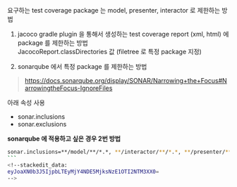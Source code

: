 



요구하는 test coverage package 는 model, presenter, interactor 로 제한하는 방법

1. jacoco gradle plugin 을 통해서 생성하는 test coverage report (xml, html) 에 package 를 제한하는 방법  
JacocoReport.classDirectories 값 (filetree 로 특정 package 지정)

2. sonarqube 에서 특정 package 를 제한하는 방법  
>https://docs.sonarqube.org/display/SONAR/Narrowing+the+Focus#NarrowingtheFocus-IgnoreFiles

아래 속성 사용
- sonar.inclusions  
- sonar.exclusions  


**sonarqube 에 적용하고 싶은 경우 2번 방법**
````bash
sonar.inclusions=**/model/**/*.*, **/interactor/**/*.*, **/presenter/**/*.*
```
<!--stackedit_data:
eyJoaXN0b3J5IjpbLTEyMjY4NDE5MjksNzE1OTI2NTM3XX0=
-->